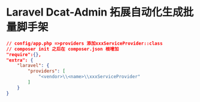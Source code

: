 # Laravel Dcat-Admin 拓展自动化生成批量脚手架

``` json
// config/app.php =>providers 添加xxxServiceProvider::class 
// composer init 之后在 composer.json 根增加
"require":{},
"extra": {
    "laravel": {
        "providers": [
            "<vendor>\\<name>\\xxxServiceProvider"
        ]
    }
}
```
